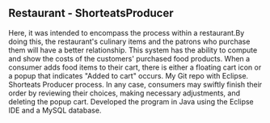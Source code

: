 ## Restaurant - ShorteatsProducer

Here, it was intended to encompass the process within a restaurant.By doing this, the restaurant's culinary items and the patrons who
purchase them will have a better relationship. This system has the ability to compute and show the costs of the customers' purchased food products.
When a consumer adds food items to their cart, there is either a floating cart icon or a popup that indicates "Added to cart" occurs. 
My Git repo with Eclipse. Shorteats Producer process.
In any case, consumers may swiftly finish their order by reviewing their choices, making necessary adjustments, and deleting the popup cart.
Developed the program in Java using the Eclipse IDE and a MySQL database. 

